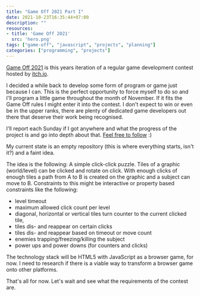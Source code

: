 ```yaml
---
title: "Game Off 2021 Part I"
date: 2021-10-23T16:35:44+07:00
description: ""
resources:
- title: 'Game Off 2021'
  src: 'hero.png'
tags: ["game-off", "javascript", "projects", "planning"]
categories: ["programming", "projects"]
---
```


[Game Off 2021](https://itch.io/jam/game-off-2021) is this years iteration of a regular game development contest hosted by [itch.io](https://itch.io).

I decided a while back to develop some form of program or game just because I can. This is the perfect opportunity to force myself to do so and I'll program a little game throughout the month of November. If it fits the Game Off rules I might enter it into the contest. I don't expect to win or even be in the upper ranks, there are plenty of dedicated game developers out there that deserve their work being recognised.

I'll report each Sunday if I got anywhere and what the progress of the project is and go into depth about that. [Feel free to follow](/tags/game-off/) :)

My current state is an empty repository (this is where everything starts, isn't it?) and a faint idea.

The idea is the following: A simple click-click puzzle. Tiles of a graphic (world/level) can be clicked and rotate on click. With enough clicks of enough tiles a path from A to B is created on the graphic and a subject can move to B. Constraints to this might be interactive or property based constraints like the following:

- level timeout
- maximum allowed click count per level
- diagonal, horizontal or vertical tiles turn counter to the current clicked tile, 
- tiles dis- and reappear on certain clicks
- tiles dis- and reappear based on timeout or move count
- enemies trapping/freezing/killing the subject
- power ups and power downs (for counters and clicks)

The technology stack will be HTML5 with JavaScript as a browser game, for now. I need to research if there is a viable way to transform a browser game onto other platforms. 

That's all for now. Let's wait and see what the requirements of the contest are. 
